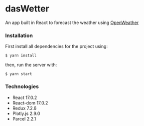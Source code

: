 # dasWetter
An app built in React to forecast the weather using [OpenWeather](http://api.openweathermap.org)


### Installation

First install all dependencies for the project using:
```
$ yarn install
```

then, run the server with:

```
$ yarn start
```


### Technologies
* React 17.0.2
* React-dom 17.0.2
* Redux 7.2.6
* Plotly.js 2.9.0
* Parcel 2.2.1
